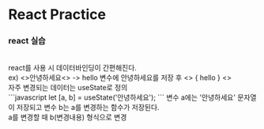 # React Practice

### react 실습
<br>
react를 사용 시 데이터바인딩이 간편해진다. <br>
ex) <>안녕하세요<> -> hello 변수에 안녕하세요를 저장 후 <> { hello } <> 
<br>
자주 변경되는 데이터는 useState로 정의<br>
```javascript
let [a, b] = useState('안녕하세요');
```
변수 a에는 '안녕하세요' 문자열이 저장되고 변수 b는 a를 변경하는 함수가 저장된다.<br>
a를 변경할 때 b(변경내용) 형식으로 변경

